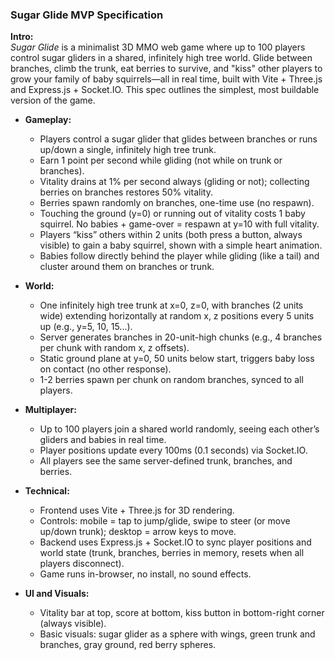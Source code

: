 ### Sugar Glide MVP Specification

**Intro:**  
_Sugar Glide_ is a minimalist 3D MMO web game where up to 100 players control sugar gliders in a shared, infinitely high tree world. Glide between branches, climb the trunk, eat berries to survive, and "kiss" other players to grow your family of baby squirrels—all in real time, built with Vite + Three.js and Express.js + Socket.IO. This spec outlines the simplest, most buildable version of the game.

- **Gameplay:**

  - Players control a sugar glider that glides between branches or runs up/down a single, infinitely high tree trunk.
  - Earn 1 point per second while gliding (not while on trunk or branches).
  - Vitality drains at 1% per second always (gliding or not); collecting berries on branches restores 50% vitality.
  - Berries spawn randomly on branches, one-time use (no respawn).
  - Touching the ground (y=0) or running out of vitality costs 1 baby squirrel. No babies + game-over = respawn at y=10 with full vitality.
  - Players “kiss” others within 2 units (both press a button, always visible) to gain a baby squirrel, shown with a simple heart animation.
  - Babies follow directly behind the player while gliding (like a tail) and cluster around them on branches or trunk.

- **World:**

  - One infinitely high tree trunk at x=0, z=0, with branches (2 units wide) extending horizontally at random x, z positions every 5 units up (e.g., y=5, 10, 15...).
  - Server generates branches in 20-unit-high chunks (e.g., 4 branches per chunk with random x, z offsets).
  - Static ground plane at y=0, 50 units below start, triggers baby loss on contact (no other response).
  - 1-2 berries spawn per chunk on random branches, synced to all players.

- **Multiplayer:**

  - Up to 100 players join a shared world randomly, seeing each other’s gliders and babies in real time.
  - Player positions update every 100ms (0.1 seconds) via Socket.IO.
  - All players see the same server-defined trunk, branches, and berries.

- **Technical:**

  - Frontend uses Vite + Three.js for 3D rendering.
  - Controls: mobile = tap to jump/glide, swipe to steer (or move up/down trunk); desktop = arrow keys to move.
  - Backend uses Express.js + Socket.IO to sync player positions and world state (trunk, branches, berries in memory, resets when all players disconnect).
  - Game runs in-browser, no install, no sound effects.

- **UI and Visuals:**
  - Vitality bar at top, score at bottom, kiss button in bottom-right corner (always visible).
  - Basic visuals: sugar glider as a sphere with wings, green trunk and branches, gray ground, red berry spheres.
